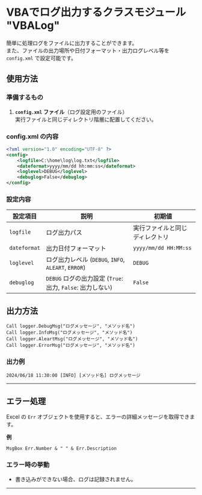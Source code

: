 
# VBAでログ出力するクラスモジュール "VBALog"

簡単に処理ログをファイルに出力することができます。  
また、ファイルの出力場所や日付フォーマット・出力ログレベル等を `config.xml` で設定可能です。


## 使用方法

### **準備するもの**
1. **`config.xml` ファイル**（ログ設定用のファイル）  
   実行ファイルと同じディレクトリ階層に配置してください。


### **config.xml の内容**
```xml
<?xml version="1.0" encoding="UTF-8" ?>
<config>
    <logfile>C:\home\log\log.txt</logfile>
    <dateformat>yyyy/mm/dd hh:mm:ss</dateformat>
    <loglevel>DEBUG</loglevel>
    <debuglog>False</debuglog>
</config>
```


### **設定内容**
| 設定項目    | 説明 | 初期値 |
|------------|-----------------------------------|------------------------|
| `logfile`  | ログ出力パス | 実行ファイルと同じディレクトリ |
| `dateformat` | 出力日付フォーマット | `yyyy/mm/dd HH:MM:ss` |
| `loglevel` | ログ出力レベル (`DEBUG`, `INFO`, `ALEART`, `ERROR`) | `DEBUG` |
| `debuglog` | `DEBUG` ログの出力設定 (`True`: 出力, `False`: 出力しない) | `False` |


## **出力方法**
```vba
Call logger.DebugMsg("ログメッセージ", "メソッド名")
Call logger.InfoMsg("ログメッセージ", "メソッド名")
Call logger.AleartMsg("ログメッセージ", "メソッド名")
Call logger.ErrorMsg("ログメッセージ", "メソッド名")
```

### **出力例**
```
2024/06/18 11:30:00 [INFO] [メソッド名] ログメッセージ
```

---

## **エラー処理**
Excel の `Err` オブジェクトを使用すると、エラーの詳細メッセージを取得できます。

**例**
```vba
MsgBox Err.Number & " " & Err.Description
```

### **エラー時の挙動**
- 書き込みができない場合、ログは記録されません。

---
```